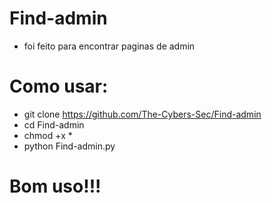 # Find-admin
-  foi feito para encontrar paginas de admin
# Como usar:
- git clone https://github.com/The-Cybers-Sec/Find-admin
- cd Find-admin
- chmod +x *
- python Find-admin.py

# Bom uso!!! 

